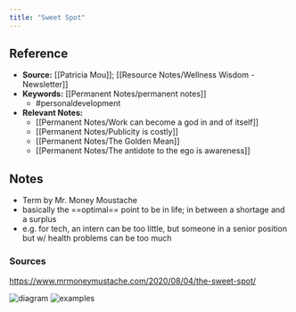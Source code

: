 ```yaml
---
title: "Sweet Spot"
---
```

## Reference
- **Source:** [[Patricia Mou]]; [[Resource Notes/Wellness Wisdom - Newsletter]]
- **Keywords:** [[Permanent Notes/permanent notes]]
	- #personaldevelopment 
- **Relevant Notes:**
	- [[Permanent Notes/Work can become a god in and of itself]]
	- [[Permanent Notes/Publicity is costly]]
	- [[Permanent Notes/The Golden Mean]]
	- [[Permanent Notes/The antidote to the ego is awareness]]
## Notes
- Term by Mr. Money Moustache 
- basically the ==optimal== point to be in life; in between a shortage and a surplus
- e.g. for tech, an intern can be too little, but someone in a senior position but w/ health problems can be too much

### Sources
 https://www.mrmoneymustache.com/2020/08/04/the-sweet-spot/

![diagram](https://ci3.googleusercontent.com/proxy/dmyOwJnLnEPQP5ipbV1koQZnLPebH10NO2uiOoI7ng461Q_bAse2G9TTr7P2aqQE0RA8e4Svw_EQKUgYVXEMF4jtBVwfGV-BIgxjXZ1dDKI0YLWFte4zphPKliJp7iidpsvLl59v75F7oHiTMxCU89yB-93NeSxcD5_XYHWnD1vIEgDzkMV10UfpFHGp9PkQDjMUgAQDAaeiTTHfHCOrPT-cJWYFNeMD2mbisVR-f-CRh2d4aRDhgY77G-LSP6q4ixDI8KCqpN1VTmsDN0Kg5sMJ2Qb2TgEMKvZzITwRvwmYDxuvChGIxnG3XHApTjpiGilJh2rtCRKkPzPQsz_WF6zB=s0-d-e1-ft#https://cdn.substack.com/image/fetch/w_1212,c_limit,f_auto,q_auto:good,fl_progressive:steep/https%3A%2F%2Fbucketeer-e05bbc84-baa3-437e-9518-adb32be77984.s3.amazonaws.com%2Fpublic%2Fimages%2Ffbb0c351-d1bd-49a0-80e8-505bc7f50bdb_736x536.png)
![examples](https://ci4.googleusercontent.com/proxy/Jn2L_XuAzdnHUAfaT5w0JQVRrFUyuBaVZwYwRyrFgs4J76gQKwb4flPPUdY4fRmHy_EhpJh7qTO1IkOnWitVN7W8Rfp7quOnFJR1HEwtYPvJjT90Wgfw0E20HW-Po-vk4oiyROW7-Ye5ziRAafo7Of-15Du_kfciV6aTAVH20ExpxxyjNxE2kNPUbEWrKxVhSiMTs_cxJxYKjnjqJBXPGDdj8TxVEdpWs3qLlTPhLwhpvfTCWGTm438hoFW-rQqY7eiZCbdWU04vJ8b6Ou9m0ZHNHDopyvJ7hWgQAWqoQDYqWy6BSr7UFKram-vhrx1xgQIGddK5R1x-alkKVag6ehqi-0w=s0-d-e1-ft#https://cdn.substack.com/image/fetch/w_2912,c_limit,f_auto,q_auto:good,fl_progressive:steep/https%3A%2F%2Fbucketeer-e05bbc84-baa3-437e-9518-adb32be77984.s3.amazonaws.com%2Fpublic%2Fimages%2F4bcc61ad-c288-4804-a60a-e541dccf53b4_1548x1202.png)